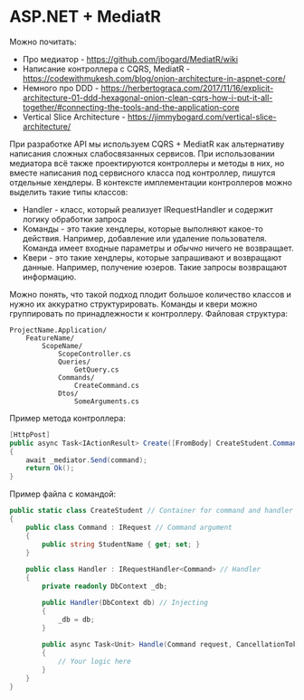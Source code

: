 # ASP.NET + MediatR

Можно почитать:
- Про медиатор - https://github.com/jbogard/MediatR/wiki
- Написание контроллера с CQRS, MediatR - https://codewithmukesh.com/blog/onion-architecture-in-aspnet-core/
- Немного про DDD - https://herbertograca.com/2017/11/16/explicit-architecture-01-ddd-hexagonal-onion-clean-cqrs-how-i-put-it-all-together/#connecting-the-tools-and-the-application-core
- Vertical Slice Architecture - https://jimmybogard.com/vertical-slice-architecture/

При разработке API мы используем CQRS + MediatR как альтернативу написания сложных слабосвязанных сервисов. При использовании медиатора всё также проектируются контроллеры и методы в них, но вместе написания под сервисного класса под контроллер, пишутся отдельные хендлеры. В контексте имплементации контроллеров можно выделить такие типы классов:
- Handler - класс, который реализует IRequestHandler и содержит логику обработки запроса
- Команды - это такие хендлеры, которые выполняют какое-то действия. Например, добавление или удаление пользователя. Команда имеет входные параметры и _обычно_ ничего не возвращает.
- Квери - это такие хендлеры, которые запрашивают и возвращают данные. Например, получение юзеров. Такие запросы возвращают информацию.

Можно понять, что такой подход плодит большое количество классов и нужно их аккуратно структурировать. Команды и квери можно группировать по принадлежности к контроллеру. Файловая структура:

```
ProjectName.Application/
    FeatureName/
        ScopeName/
            ScopeController.cs
            Queries/
                GetQuery.cs
            Commands/
                CreateCommand.cs
            Dtos/
                SomeArguments.cs
```

Пример метода контроллера:
```cs
[HttpPost]
public async Task<IActionResult> Create([FromBody] CreateStudent.Command command)
{
    await _mediator.Send(command);
    return Ok();
}
```

Пример файла с командой:
```cs
public static class CreateStudent // Container for command and handler
{
    public class Command : IRequest // Command argument
    {
        public string StudentName { get; set; }
    }
    
    public class Handler : IRequestHandler<Command> // Handler
    {
        private readonly DbContext _db;

        public Handler(DbContext db) // Injecting
        {
            _db = db;
        }
        
        public async Task<Unit> Handle(Command request, CancellationToken cancellationToken)
        {
            // Your logic here
        }
    }
}
```